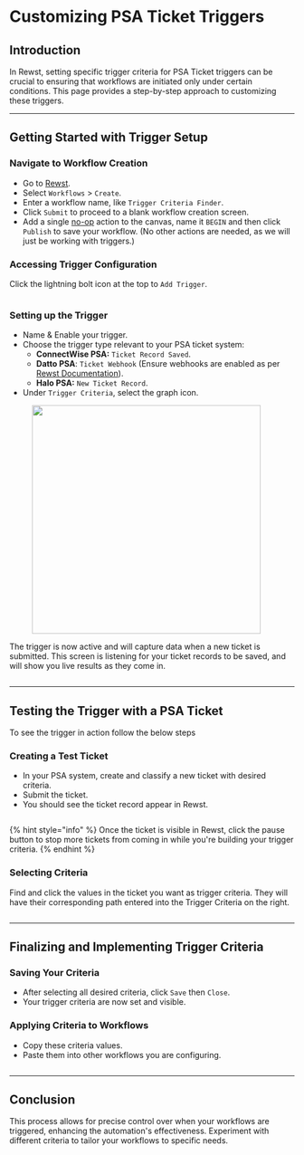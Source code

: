 # Customizing PSA Ticket Triggers

## Introduction

In Rewst, setting specific trigger criteria for PSA Ticket triggers can be crucial to ensuring that workflows are initiated only under certain conditions. This page provides a step-by-step approach to customizing these triggers.

***

## Getting Started with Trigger Setup

### **Navigate to Workflow Creation**

* Go to [Rewst](https://app.rewst.io).
* Select `Workflows` > `Create`.
* Enter a workflow name, like `Trigger Criteria Finder`.
* Click `Submit` to proceed to a blank workflow creation screen.
* Add a single [no-op](../../workflows/actions-in-rewst/core-actions.md#no-operation-noop) action to the canvas, name it `BEGIN` and then click `Publish` to save your workflow. (No other actions are needed, as we will just be working with triggers.)

### **Accessing Trigger Configuration**

Click the lightning bolt icon at the top to `Add Trigger`.

<figure><img src="../../../.gitbook/assets/image (17).png" alt=""><figcaption></figcaption></figure>

### **Setting up the Trigger**

* Name & Enable your trigger.
* Choose the trigger type relevant to your PSA ticket system:
  * **ConnectWise PSA:** `Ticket Record Saved`.
  * **Datto PSA**: `Ticket Webhook` (Ensure webhooks are enabled as per [Rewst Documentation](https://docs.rewst.help/documentation/integrations/psa/autotask-datto-psa/webhook-configuration)).
  * **Halo PSA:** `New Ticket Record`.
* Under `Trigger Criteria`, select the graph icon.

<div align="left">

<figure><img src="../../../.gitbook/assets/image (18).png" alt="" width="404"><figcaption></figcaption></figure>

</div>

The trigger is now active and will capture data when a new ticket is submitted. This screen is listening for your ticket records to be saved, and will show you live results as they come in.

<figure><img src="../../../.gitbook/assets/image (19).png" alt=""><figcaption></figcaption></figure>

***

## Testing the Trigger with a PSA Ticket

To see the trigger in action follow the below steps&#x20;

### **Creating a Test Ticket**

* In your PSA system, create and classify a new ticket with desired criteria.
* Submit the ticket.
* You should see the ticket record appear in Rewst.

<figure><img src="../../../.gitbook/assets/image (20).png" alt=""><figcaption></figcaption></figure>

{% hint style="info" %}
Once the ticket is visible in Rewst, click the pause button to stop more tickets from coming in while you're building your trigger criteria.
{% endhint %}

### **Selecting Criteria**

Find and click the values in the ticket you want as trigger criteria. They will have their corresponding path entered into the Trigger Criteria on the right.

<figure><img src="../../../.gitbook/assets/image (21).png" alt=""><figcaption></figcaption></figure>

***

## Finalizing and Implementing Trigger Criteria

### **Saving Your Criteria**

* After selecting all desired criteria, click `Save` then `Close`.
* Your trigger criteria are now set and visible.

### **Applying Criteria to Workflows**

* Copy these criteria values.
* Paste them into other workflows you are configuring.

<figure><img src="../../../.gitbook/assets/image (22).png" alt=""><figcaption></figcaption></figure>

***

## Conclusion

This process allows for precise control over when your workflows are triggered, enhancing the automation's effectiveness. Experiment with different criteria to tailor your workflows to specific needs.
